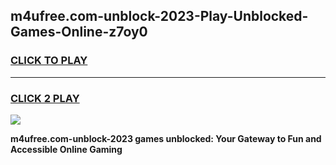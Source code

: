 
## m4ufree.com-unblock-2023-Play-Unblocked-Games-Online-z7oy0
<h3>
<a href="https://premium76.site?title=m4ufree.com-unblock-2023&ref=25A">CLICK TO PLAY</a></h3>
<hr>

<h3>
<a href="https://premium76.site?title=m4ufree.com-unblock-2023&ref=25A">CLICK 2 PLAY</a>
  
</h3>

<a href="https://premium76.site?title=m4ufree.com-unblock-2023&ref=25A"><img src="https://clearcache.store/games.png"></a>


**m4ufree.com-unblock-2023 games unblocked: Your Gateway to Fun and Accessible Online Gaming**
